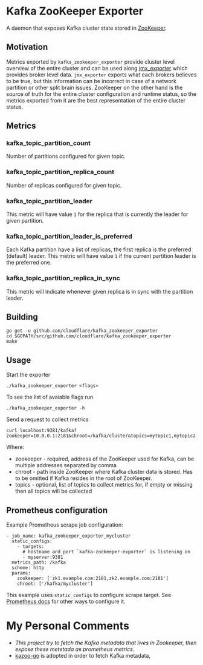 # Kafka ZooKeeper Exporter

A daemon that exposes Kafka cluster state stored in [ZooKeeper](https://kafka.apache.org/documentation/#zk).

## Motivation

Metrics exported by `kafka_zookeeper_exporter` provide cluster level overview
of the entire cluster and can be used along
[jmx_exporter](https://github.com/prometheus/jmx_exporter) which provides broker
level data. `jmx_exporter` exports what each brokers believes to be true, but
this information can be incorrect in case of a network partition or other split
brain issues. ZooKeeper on the other hand is the source of truth for the entire
cluster configuration and runtime status, so the metrics exported from it are
the best representation of the entire cluster status.

## Metrics

### kafka_topic_partition_count

Number of partitions configured for given topic.

### kafka_topic_partition_replica_count

Number of replicas configured for given topic.

### kafka_topic_partition_leader

This metric will have value `1` for the replica that is currently the leader for
given partition.

### kafka_topic_partition_leader_is_preferred

Each Kafka partition have a list of replicas, the first replica is the preferred
(default) leader. This metric will have value `1` if the current partition
leader is the preferred one.

### kafka_topic_partition_replica_in_sync

This metric will indicate whenever given replica is in sync with the partition
leader.

## Building

    go get -u github.com/cloudflare/kafka_zookeeper_exporter
    cd $GOPATH/src/github.com/cloudflare/kafka_zookeeper_exporter
    make

## Usage

Start the exporter

    ./kafka_zookeeper_exporter <flags>

To see the list of avaiable flags run

    ./kafka_zookeeper_exporter -h

Send a request to collect metrics

    curl localhost:9381/kafka?zookeeper=10.0.0.1:2181&chroot=/kafka/cluster&topics=mytopic1,mytopic2

Where:

* zookeeper - required, address of the ZooKeeper used for Kafka, can be multiple addresses separated by comma
* chroot - path inside ZooKeeper where Kafka cluster data is stored. Has to be omitted if Kafka resides in the root of ZooKeeper.
* topics - optional, list of topics to collect metrics for, if empty or missing then all topics will be collected

## Prometheus configuration

Example Prometheus scrape job configuration:

    - job_name: kafka_zookeeper_exporter_mycluster
      static_configs:
        - targets:
          # hostname and port `kafka-zookeeper-exporter` is listening on
          - myserver:9381
      metrics_path: /kafka
      scheme: http
      params:
        zookeeper: ['zk1.example.com:2181,zk2.example.com:2181']
        chroot: ['/kafka/mycluster']

This example uses `static_configs` to configure scrape target.
See [Prometheus docs](https://prometheus.io/docs/operating/configuration/) for other
ways to configure it.

# My Personal Comments

- *This project try to fetch the Kafka metadata that lives in Zookeeper, then expose these metetada as prometheus metrics.*
- [kazoo-go](github.com/wvanbergen/kazoo-go) is adopted in order to fetch Kafka metadata, 